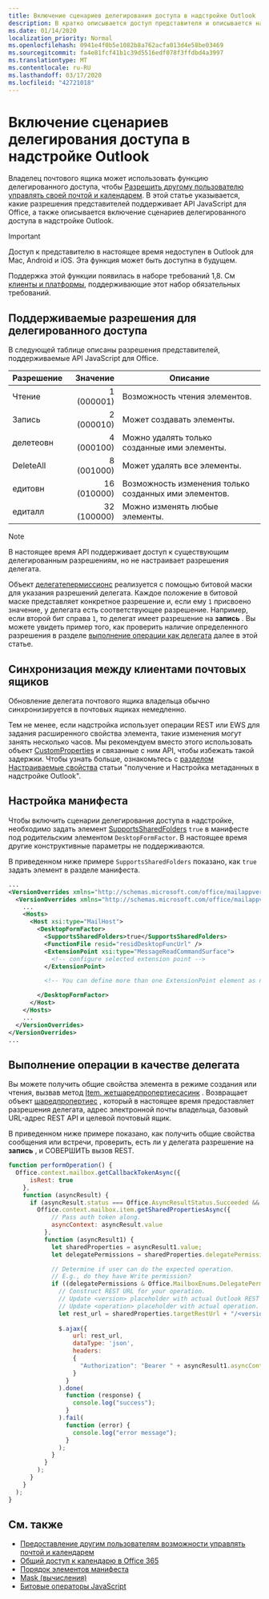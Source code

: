 ```yaml
---
title: Включение сценариев делегирования доступа в надстройке Outlook
description: В кратко описывается доступ представителя и описывается настройка поддержки надстройки.
ms.date: 01/14/2020
localization_priority: Normal
ms.openlocfilehash: 0941e4f0b5e1082b8a762acfa013d4e58be03469
ms.sourcegitcommit: fa4e81fcf41b1c39d5516edf078f3ffdbd4a3997
ms.translationtype: MT
ms.contentlocale: ru-RU
ms.lasthandoff: 03/17/2020
ms.locfileid: "42721018"
---
```

# <a name="enable-delegate-access-scenarios-in-an-outlook-add-in"></a>Включение сценариев делегирования доступа в надстройке Outlook

Владелец почтового ящика может использовать функцию делегированного доступа, чтобы [Разрешить другому пользователю управлять своей почтой и календарем](https://support.office.com/article/allow-someone-else-to-manage-your-mail-and-calendar-41c40c04-3bd1-4d22-963a-28eafec25926). В этой статье указывается, какие разрешения представителей поддерживает API JavaScript для Office, а также описывается включение сценариев делегированного доступа в надстройке Outlook.

> [!IMPORTANT]
> Доступ к представителю в настоящее время недоступен в Outlook для Mac, Android и iOS. Эта функция может быть доступна в будущем.
>
> Поддержка этой функции появилась в наборе требований 1,8. См [клиенты и платформы](../reference/requirement-sets/outlook-api-requirement-sets.md#requirement-sets-supported-by-exchange-servers-and-outlook-clients), поддерживающие этот набор обязательных требований.

## <a name="supported-permissions-for-delegate-access"></a>Поддерживаемые разрешения для делегированного доступа

В следующей таблице описаны разрешения представителей, поддерживаемые API JavaScript для Office.

|Разрешение|Значение|Описание|
|---|---:|---|
|Чтение|1 (000001)|Возможность чтения элементов.|
|Запись|2 (000010)|Может создавать элементы.|
|делетеовн|4 (000100)|Можно удалять только созданные ими элементы.|
|DeleteAll|8 (001000)|Может удалять все элементы.|
|едитовн|16 (010000)|Возможность изменения только созданных ими элементов.|
|едиталл|32 (100000)|Можно изменять любые элементы.|

> [!NOTE]
> В настоящее время API поддерживает доступ к существующим делегированным разрешениям, но не настраивает разрешения делегата.

Объект [делегатепермиссионс](/javascript/api/outlook/office.mailboxenums.delegatepermissions) реализуется с помощью битовой маски для указания разрешений делегата. Каждое положение в битовой маске представляет конкретное разрешение и, если ему `1` присвоено значение, у делегата есть соответствующее разрешение. Например, если второй бит справа `1`, то делегат имеет разрешение на **запись** . Вы можете увидеть пример того, как проверить наличие определенного разрешения в разделе [выполнение операции как делегата](#perform-an-operation-as-delegate) далее в этой статье.

## <a name="sync-across-mailbox-clients"></a>Синхронизация между клиентами почтовых ящиков

Обновление делегата почтового ящика владельца обычно синхронизируется в почтовых ящиках немедленно.

Тем не менее, если надстройка использует операции REST или EWS для задания расширенного свойства элемента, такие изменения могут занять несколько часов. Мы рекомендуем вместо этого использовать объект [CustomProperties](/javascript/api/outlook/office.customproperties) и связанные с ним API, чтобы избежать такой задержки. Чтобы узнать больше, ознакомьтесь с [разделом Настраиваемые свойства](metadata-for-an-outlook-add-in.md#custom-data-per-item-in-a-mailbox-custom-properties) статьи "получение и Настройка метаданных в надстройке Outlook".

## <a name="configure-the-manifest"></a>Настройка манифеста

Чтобы включить сценарии делегирования доступа в надстройке, необходимо задать элемент [SupportsSharedFolders](../reference/manifest/supportssharedfolders.md) `true` в манифесте под родительским элементом `DesktopFormFactor`. В настоящее время другие конструктивные параметры не поддерживаются.

В приведенном ниже примере `SupportsSharedFolders` показано, как `true` задать элемент в разделе манифеста.

```XML
...
<VersionOverrides xmlns="http://schemas.microsoft.com/office/mailappversionoverrides" xsi:type="VersionOverridesV1_0">
  <VersionOverrides xmlns="http://schemas.microsoft.com/office/mailappversionoverrides/1.1" xsi:type="VersionOverridesV1_1">
    ...
    <Hosts>
      <Host xsi:type="MailHost">
        <DesktopFormFactor>
          <SupportsSharedFolders>true</SupportsSharedFolders>
          <FunctionFile resid="residDesktopFuncUrl" />
          <ExtensionPoint xsi:type="MessageReadCommandSurface">
            <!-- configure selected extension point -->
          </ExtensionPoint>

          <!-- You can define more than one ExtensionPoint element as needed -->

        </DesktopFormFactor>
      </Host>
    </Hosts>
    ...
  </VersionOverrides>
</VersionOverrides>
...
```

## <a name="perform-an-operation-as-delegate"></a>Выполнение операции в качестве делегата

Вы можете получить общие свойства элемента в режиме создания или чтения, вызвав метод [Item. жетшаредпропертиесасинк](../reference/objectmodel/preview-requirement-set/office.context.mailbox.item.md#methods) . Возвращает объект [шаредпропертиес](/javascript/api/outlook/office.sharedproperties) , который в настоящее время предоставляет разрешения делегата, адрес электронной почты владельца, базовый URL-адрес REST API и целевой почтовый ящик.

В приведенном ниже примере показано, как получить общие свойства сообщения или встречи, проверить, есть ли у делегата разрешение на **запись** , и СОВЕРШИТЬ вызов REST.

```js
function performOperation() {
  Office.context.mailbox.getCallbackTokenAsync({
      isRest: true
    },
    function (asyncResult) {
      if (asyncResult.status === Office.AsyncResultStatus.Succeeded && asyncResult.value !== "") {
        Office.context.mailbox.item.getSharedPropertiesAsync({
            // Pass auth token along.
            asyncContext: asyncResult.value
          },
          function (asyncResult1) {
            let sharedProperties = asyncResult1.value;
            let delegatePermissions = sharedProperties.delegatePermissions;

            // Determine if user can do the expected operation.
            // E.g., do they have Write permission?
            if ((delegatePermissions & Office.MailboxEnums.DelegatePermissions.Write) != 0) {
              // Construct REST URL for your operation.
              // Update <version> placeholder with actual Outlook REST API version e.g. "v2.0".
              // Update <operation> placeholder with actual operation.
              let rest_url = sharedProperties.targetRestUrl + "/<version>/users/" + sharedProperties.targetMailbox + "/<operation>";
  
              $.ajax({
                  url: rest_url,
                  dataType: 'json',
                  headers:
                  {
                    "Authorization": "Bearer " + asyncResult1.asyncContext
                  }
                }
              ).done(
                function (response) {
                  console.log("success");
                }
              ).fail(
                function (error) {
                  console.log("error message");
                }
              );
            }
          }
        );
      }
    }
  );
}
```

## <a name="see-also"></a>См. также

- [Предоставление другим пользователям возможности управлять почтой и календарем](https://support.office.com/article/allow-someone-else-to-manage-your-mail-and-calendar-41c40c04-3bd1-4d22-963a-28eafec25926)
- [Общий доступ к календарю в Office 365](https://support.office.com/article/calendar-sharing-in-office-365-b576ecc3-0945-4d75-85f1-5efafb8a37b4)
- [Порядок элементов манифеста](../develop/manifest-element-ordering.md)
- [Mask (вычисления)](https://en.wikipedia.org/wiki/Mask_(computing))
- [Битовые операторы JavaScript](https://www.w3schools.com/js/js_bitwise.asp)
